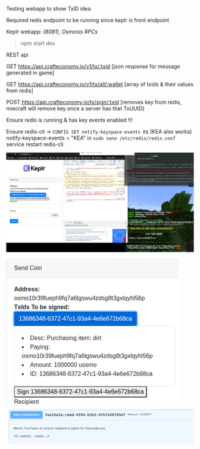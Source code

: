 Testing webapp to show TxID idea

Required redis endpoint to be running since keplr is front endpoint

Keplr webapp: *(8081), Osmosis RPCs*
> npm start dev

REST api

GET https://api.crafteconomy.io/v1/tx/:txid
[json response for message generated in game]

GET https://api.crafteconomy.io/v1/tx/all/:wallet
[array of txids & their values from redis]

POST https://api.crafteconomy.io/tx/sign/:txid
[removes key from redis, miecraft will remove key once a server has that TxUUID]



Ensure redis is running & has key events enabled !!!

Ensure redis-cli -> `CONFIG SET notify-keyspace-events K$` (KEA also works)
notify-keyspace-events = "KEA" in `sudo nano /etc/redis/redis.conf`
service restart redis-cli


![alt text](Showcased.png)
![alt text](ExampleWebappSignView.png)
![alt text](exmpleIdea.png)